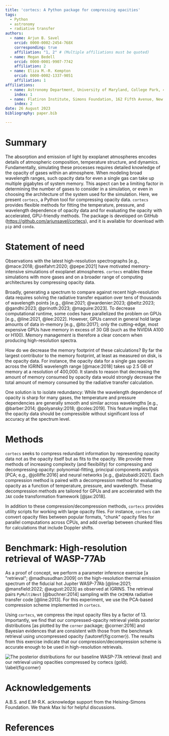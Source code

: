 ```yaml
---
title: 'cortecs: A Python package for compressing opacities'
tags:
  - Python
  - astronomy
  - radiative transfer
authors:
  - name: Arjun B. Savel
    orcid: 0000-0002-2454-768X
    corresponding: true
    affiliation: "1, 2" # (Multiple affiliations must be quoted)
  - name: Megan Bedell
    orcid: 0000-0001-9907-7742
    affiliation: 2
  - name: Eliza M.-R. Kempton
    orcid: 0000-0002-1337-9051
    affiliation: 1
affiliations:
  - name: Astronomy Department, University of Maryland, College Park, 4296 Stadium Dr., College Park, MD 207842 USA
    index: 1
  - name: Flatiron Institute, Simons Foundation, 162 Fifth Avenue, New York, NY 10010, USA
    index: 2
date: 26 August 2023
bibliography: paper.bib

---
```


# Summary

The absorption and emission of light by exoplanet atmospheres encodes details of atmospheric
composition, temperature structure, and dynamics. Fundamentally, simulating these processes requires detailed knowledge
of the opacity of gases within an atmosphere. When modeling broad wavelength ranges, such opacity data for
even a single gas can take up multiple gigabytes of system memory. This aspect can be a limiting
factor in determining the number of gases to consider in a simulation, or even in choosing the architecture of
the system used for the simulation. Here, we present `cortecs`, a Python tool for compressing
opacity data. `cortecs` provides flexible methods for fitting the
temperature, pressure, and wavelength dependence of opacity data and for evaluating the opacity with accelerated,
GPU-friendly methods. The package is developed on GitHub (<https://github.com/arjunsavel/cortecs>), and it is
available for download with `pip` and `conda`.

# Statement of need
Observations with the latest high-resolution spectrographs [e.g., @mace:2018; @seifahrt:2020; @pepe:2021]
have motivated memory-intensive simulations of exoplanet atmospheres. `cortecs` enables these simulations with more
gases and on a broader range of computing architectures by compressing opacity data.

Broadly, generating a spectrum to compare against recent high-resolution data requires solving the
radiative transfer equation over tens of thousands of wavelength points [e.g., @line:2021; @wardenier:2023;
@beltz:2023; @gandhi:2023; @prinoth:2023; @maguire:2023].
To decrease computational runtime,
some codes have parallelized the problem on GPUs [e.g., @line:2021, @lee:2022]. However, GPUs cannot in general hold large amounts of
data in-memory [e.g., @ito:2017]; only the cutting-edge, most expensive GPUs have memory in excess of 30 GB
(such as the NVIDIA A100 or H100). Memory management is therefore a clear concern when producing
high-resolution spectra.

How do we decrease the memory footprint of these calculations? By far the largest contributor to the memory footprint,
at least as measured on disk, is the opacity data. For instance, the opacity data for a single gas species across
the IGRINS wavelength range [@mace:2018] takes up 2.5 GB of memory at a resolution of 400,000. It stands to reason
that decreasing the amount of memory consumed by opacity data would strongly decrease the total amount of memory consumed
by the radiative transfer calculation.

One solution is to isolate redundancy: While the wavelength dependence of opacity is sharp for many gases,
the temperature and pressure dependencies are generally smooth and similar across wavelengths [e.g.,
@barber:2014; @polyansky:2018; @coles:2019].
This feature implies that the opacity data should be compressible without significant loss of
accuracy at the spectrum level.


# Methods
`cortecs` seeks to compress redundant information by representing opacity data not as the
opacity itself but as fits to the opacity. We provide three methods of increasing complexity (and flexibility) for
compressing and decompressing opacity: polynomial-fitting, principal components analysis [PCA; e.g., @jolliffe:2016]
and neural networks [e.g., @alzubaidi:2021]. Each compression method is paired
with a decompression method for evaluating opacity as a function of temperature, pressure, and wavelength. These decompression methods are tailored
for GPUs and are accelerated with the `JAX` code transformation framework [@jax:2018].

In addition to these compression/decompression methods, `cortecs` provides utility scripts for working with large opacity files.
For instance, `cortecs` can convert opacity files between popular formats, "chunk" opacity files for parallel
computations across CPUs, and add overlap between chunked files for calculations that include Doppler shifts.


# Benchmark: High-resolution retrieval of WASP-77Ab
As a proof of concept, we perform a parameter inference exercise [a "retrieval"; @madhusudhan:2009] on the high-resolution
thermal emission spectrum of the
fiducial hot Jupiter WASP-77Ab [@line:2021; @mansfield:2022; @august:2023] as observed at IGRINS.
The retrieval pairs `PyMultiNest` [@buchner:2014] sampling with the `CHIMERA` radiative transfer code [@line:2013].
For this experiment, we use the PCA-based compression scheme implemented in `cortecs`.

Using `cortecs`, we compress the input opacity files by a factor of 13. Importantly, we find that our compressed-opacity retrieval yields posterior distributions [as plotted by the `corner` package; @corner:2016]
and Bayesian evidences that are consistent with those from the benchmark
retrieval using uncompressed opacity (\autoref{fig:corner}). The results from this exercise indicate that our compression/decompression scheme
is accurate enough to be used in high-resolution retrievals.

![The posterior distributions for our baseline WASP-77A retrieval (teal)
and our retrieval using opacities compressed by `cortecs` (gold). \label{fig:corner}](pca_compress.png)


# Acknowledgements

A.B.S. and E.M-R.K. acknowledge support from the Heising-Simons Foundation. We thank Max Isi for helpful discussions.

# References
